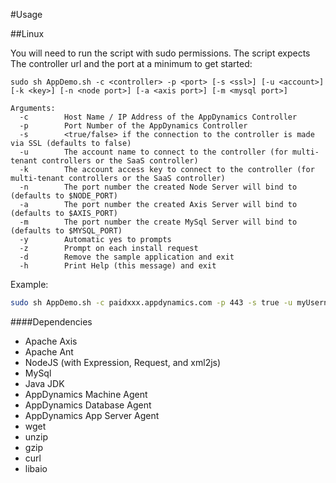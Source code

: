 #Usage

##Linux 

You will need to run the script with sudo permissions.  The script expects The controller url and the port at a minimum to get started:

```
sudo sh AppDemo.sh -c <controller> -p <port> [-s <ssl>] [-u <account>] [-k <key>] [-n <node port>] [-a <axis port>] [-m <mysql port>]

Arguments:
  -c        Host Name / IP Address of the AppDynamics Controller
  -p        Port Number of the AppDynamics Controller
  -s        <true/false> if the connection to the controller is made via SSL (defaults to false)
  -u        The account name to connect to the controller (for multi-tenant controllers or the SaaS controller)
  -k        The account access key to connect to the controller (for multi-tenant controllers or the SaaS controller)
  -n        The port number the created Node Server will bind to (defaults to $NODE_PORT)
  -a        The port number the created Axis Server will bind to (defaults to $AXIS_PORT)
  -m        The port number the create MySql Server will bind to (defaults to $MYSQL_PORT)
  -y        Automatic yes to prompts
  -z        Prompt on each install request
  -d        Remove the sample application and exit
  -h        Print Help (this message) and exit
```

Example:
```bash
sudo sh AppDemo.sh -c paidxxx.appdynamics.com -p 443 -s true -u myUsername -k myKey
```

####Dependencies
  - Apache Axis
  - Apache Ant
  - NodeJS (with Expression, Request, and xml2js)
  - MySql
  - Java JDK
  - AppDynamics Machine Agent
  - AppDynamics Database Agent
  - AppDynamics App Server Agent
  - wget
  - unzip
  - gzip
  - curl
  - libaio
